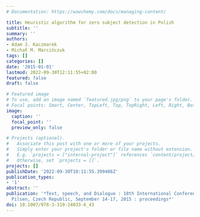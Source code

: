 ```yaml
---
# Documentation: https://wowchemy.com/docs/managing-content/

title: Heuristic algorithm for zero subject detection in Polish
subtitle: ''
summary: ''
authors:
- Adam J. Kaczmarek
- Michał M. Marcińczuk
tags: []
categories: []
date: '2015-01-01'
lastmod: 2022-09-30T12:11:55+02:00
featured: false
draft: false

# Featured image
# To use, add an image named `featured.jpg/png` to your page's folder.
# Focal points: Smart, Center, TopLeft, Top, TopRight, Left, Right, BottomLeft, Bottom, BottomRight.
image:
  caption: ''
  focal_point: ''
  preview_only: false

# Projects (optional).
#   Associate this post with one or more of your projects.
#   Simply enter your project's folder or file name without extension.
#   E.g. `projects = ["internal-project"]` references `content/project/deep-learning/index.md`.
#   Otherwise, set `projects = []`.
projects: []
publishDate: '2022-09-30T10:11:55.399406Z'
publication_types:
- '1'
abstract: ''
publication: '*Text, speech, and Dialogue : 18th International Conference, TSD 2015,
  Pilsen, Czech Republic, September 14-17, 2015 : proceedings*'
doi: 10.1007/978-3-319-24033-6_43
---
```

